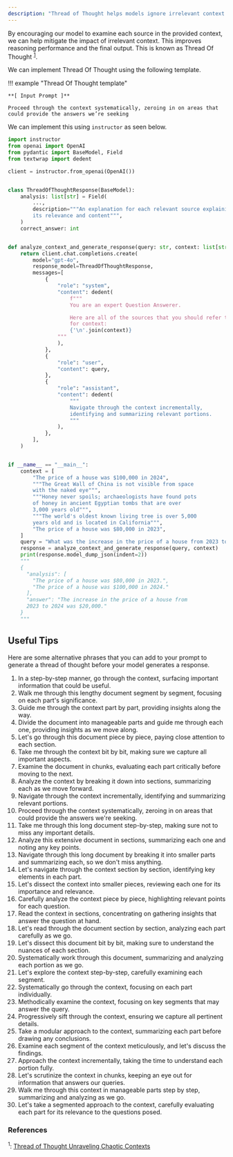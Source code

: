 ```yaml
---
description: "Thread of Thought helps models ignore irrelevant context in their prompt, improving overall response quality and relevance"
---
```


By encouraging our model to examine each source in the provided context, we can help mitigate the impact of irrelevant context. This improves reasoning performance and the final output. This is known as Thread Of Thought <sup><a href="https://arxiv.org/pdf/2311.08734">1</a></sup>.

We can implement Thread Of Thought using the following template.

!!! example "Thread Of Thought template"

    **[ Input Prompt ]**

    Proceed through the context systematically, zeroing in on areas that could provide the answers we’re seeking

We can implement this using `instructor` as seen below.

```python hl_lines="43-44"
import instructor
from openai import OpenAI
from pydantic import BaseModel, Field
from textwrap import dedent

client = instructor.from_openai(OpenAI())


class ThreadOfThoughtResponse(BaseModel):
    analysis: list[str] = Field(
        ...,
        description="""An explanation for each relevant source explaining
        its relevance and content""",
    )
    correct_answer: int


def analyze_context_and_generate_response(query: str, context: list[str]):
    return client.chat.completions.create(
        model="gpt-4o",
        response_model=ThreadOfThoughtResponse,
        messages=[
            {
                "role": "system",
                "content": dedent(
                    f"""
                    You are an expert Question Answerer.

                    Here are all of the sources that you should refer to
                    for context:
                    {'\n'.join(context)}
                """
                ),
            },
            {
                "role": "user",
                "content": query,
            },
            {
                "role": "assistant",
                "content": dedent(
                    """
                    Navigate through the context incrementally,
                    identifying and summarizing relevant portions.
                    """
                ),
            },
        ],
    )


if __name__ == "__main__":
    context = [
        "The price of a house was $100,000 in 2024",
        """The Great Wall of China is not visible from space
        with the naked eye""",
        """Honey never spoils; archaeologists have found pots
        of honey in ancient Egyptian tombs that are over
        3,000 years old""",
        """The world's oldest known living tree is over 5,000
        years old and is located in California""",
        "The price of a house was $80,000 in 2023",
    ]
    query = "What was the increase in the price of a house from 2023 to 2024"
    response = analyze_context_and_generate_response(query, context)
    print(response.model_dump_json(indent=2))
    """
    {
      "analysis": [
        "The price of a house was $80,000 in 2023.",
        "The price of a house was $100,000 in 2024."
      ],
      "answer": "The increase in the price of a house from
      2023 to 2024 was $20,000."
    }
    """
```

## Useful Tips

Here are some alternative phrases that you can add to your prompt to generate a thread of thought before your model generates a response.

1. In a step-by-step manner, go through the context, surfacing important information that could be useful.
2. Walk me through this lengthy document segment by segment, focusing on each part's significance.
3. Guide me through the context part by part, providing insights along the way.
4. Divide the document into manageable parts and guide me through each one, providing insights as we move along.
5. Let's go through this document piece by piece, paying close attention to each section.
6. Take me through the context bit by bit, making sure we capture all important aspects.
7. Examine the document in chunks, evaluating each part critically before moving to the next.
8. Analyze the context by breaking it down into sections, summarizing each as we move forward.
9. Navigate through the context incrementally, identifying and summarizing relevant portions.
10. Proceed through the context systematically, zeroing in on areas that could provide the answers we're seeking.
11. Take me through this long document step-by-step, making sure not to miss any important details.
12. Analyze this extensive document in sections, summarizing each one and noting any key points.
13. Navigate through this long document by breaking it into smaller parts and summarizing each, so we don't miss anything.
14. Let's navigate through the context section by section, identifying key elements in each part.
15. Let's dissect the context into smaller pieces, reviewing each one for its importance and relevance.
16. Carefully analyze the context piece by piece, highlighting relevant points for each question.
17. Read the context in sections, concentrating on gathering insights that answer the question at hand.
18. Let's read through the document section by section, analyzing each part carefully as we go.
19. Let's dissect this document bit by bit, making sure to understand the nuances of each section.
20. Systematically work through this document, summarizing and analyzing each portion as we go.
21. Let's explore the context step-by-step, carefully examining each segment.
22. Systematically go through the context, focusing on each part individually.
23. Methodically examine the context, focusing on key segments that may answer the query.
24. Progressively sift through the context, ensuring we capture all pertinent details.
25. Take a modular approach to the context, summarizing each part before drawing any conclusions.
26. Examine each segment of the context meticulously, and let's discuss the findings.
27. Approach the context incrementally, taking the time to understand each portion fully.
28. Let's scrutinize the context in chunks, keeping an eye out for information that answers our queries.
29. Walk me through this context in manageable parts step by step, summarizing and analyzing as we go.
30. Let's take a segmented approach to the context, carefully evaluating each part for its relevance to the questions posed.

### References

<sup id="ref-1">1</sup>: [Thread of Thought Unraveling Chaotic Contexts](https://arxiv.org/pdf/2311.08734)
